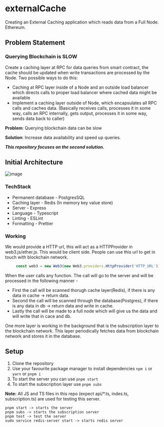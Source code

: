 # externalCache

Creating an External Caching application which reads data from a Full Node. Ethereum.

## Problem Statement

### Querying Blockchain is SLOW

Create a caching layer at RPC for data queries from smart contract, the cache should be updated when write transactions are processed by the Node. Two possible ways to do this:

-   Caching at RPC layer inside of a Node and an outside load balancer which directs calls to proper load balancer where cached data might be available
-   Implement a caching layer outside of Node, which encapsulates all RPC calls and caches data. (Basically receives calls, processes it in some way, calls an RPC internally, gets output, processes it in some way, sends data back to caller)

**Problem**: Querying blockchain data can be slow

**Solution**: Increase data availability and speed up queries.

**_This repository focuses on the second solution._**

## Initial Architecture

![image](https://user-images.githubusercontent.com/75160883/233833382-29af7063-2a41-4f0e-8c5b-61428c291a2b.png)

### TechStack

-   Permanent database - PostgresSQL
-   Caching layer - Redis (In memory key value store)
-   Server - Express
-   Language - Typescript
-   Linting - ESLint
-   Formatting - Prettier

### Working

We would provide a HTTP url, this will act as a HTTPProvider in web3.js/ether.js. This would be client side. People can use this url to get in touch with blockchain network.

```Javascript
     const web3 = new Web3(new Web3.providers.HttpProvider('HTTP_URL'))
```

When the user calls any function. The call will go to the server and will be processed in the following manner -

-   First the call will be scanned thorugh cache layer(Redis), if there is any data in cache &#8594; return data.
-   Second the call will be scanned through the database(Postgres), if there is any data in db &#8594; return data and write in cache.
-   Lastly the call will be made to a full node which will give us the data and will write that in cace and db.

One more layer is working in the background that is the subscription layer to the blockchain network. This layer periodically fetches data from blockchain network and stores it in the database.

## Setup

1.  Clone the repository
2.  Use your favourite package manager to install dependencies `npm i` or `yarn` or `pnpm i`
3.  To start the server you can use `pnpm start`
4.  To start the subscription layer use `pnpm subs`

**Note:** All JS and TS files in this repo (expect api/\*.ts, indes.ts, subscription.ts) are used for testing this server.

<!-- commands -->

```
pnpm start -> starts the server
pnpm subs -> starts the subscription server
pnpm test -> test the server
sudo service redis-server start -> starts redis server
```
